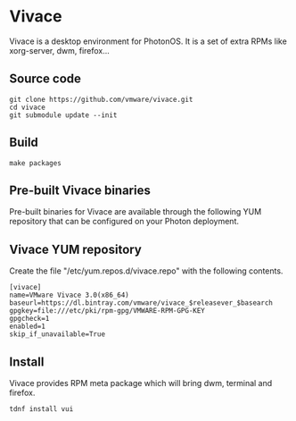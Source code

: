 # Vivace

Vivace is a desktop environment for PhotonOS. It is a set of extra RPMs like xorg-server, dwm, firefox...

## Source code
```
git clone https://github.com/vmware/vivace.git
cd vivace
git submodule update --init
```

## Build
```
make packages
```

## Pre-built Vivace binaries
Pre-built binaries for Vivace are available through the following YUM repository that can be configured on your Photon deployment.

## Vivace YUM repository
Create the file "/etc/yum.repos.d/vivace.repo" with the following contents.
```
[vivace]
name=VMware Vivace 3.0(x86_64)
baseurl=https://dl.bintray.com/vmware/vivace_$releasever_$basearch
gpgkey=file:///etc/pki/rpm-gpg/VMWARE-RPM-GPG-KEY
gpgcheck=1
enabled=1
skip_if_unavailable=True
```

## Install
Vivace provides RPM meta package which will bring dwm, terminal and firefox.
```
tdnf install vui
```
